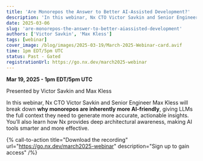```yaml
---
title: 'Are Monorepos the Answer to Better AI-Assisted Development?'
description: 'In this webinar, Nx CTO Victor Savkin and Senior Engineer Max Kless will break down **why monorepos are inherently more AI-friendly**, giving LLMs the full context they need to generate more accurate, actionable insights. You’ll also learn how Nx provides deep architectural awareness, making AI tools smarter and more effective.'
date: 2025-03-06
slug: 'are-monorepos-the-answer-to-better-aiassisted-development'
authors: ['Victor Savkin', 'Max Kless']
tags: [webinar]
cover_image: /blog/images/2025-03-19/March-2025-Webinar-card.avif
time: 1pm EDT/5pm UTC
status: Past - Gated
registrationUrl: https://go.nx.dev/march2025-webinar
---
```


**Mar 19, 2025 - 1pm EDT/5pm UTC**

Presented by Victor Savkin and Max Kless

In this webinar, Nx CTO Victor Savkin and Senior Engineer Max Kless will break down **why monorepos are inherently more AI-friendly**, giving LLMs the full context they need to generate more accurate, actionable insights. You’ll also learn how Nx provides deep architectural awareness, making AI tools smarter and more effective.

{% call-to-action title="Download the recording" url="https://go.nx.dev/march2025-webinar" description="Sign up to gain access" /%}
